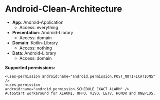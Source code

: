 
# Android-Clean-Architecture

-  **App**: Android-Application
    - Access: everything
- **Presentation**: Android-Library
    - Access: domain
- **Domain**: Kotlin-Library
    - Access: nothing
- **Data**: Android-Library
    - Access: domain

**Supported permissions:** 

    <uses-permission android:name="android.permission.POST_NOTIFICATIONS" />  
    <uses-permission android:name="android.permission.SCHEDULE_EXACT_ALARM" />
    AutoStart workaround for XIAOMI, OPPO, VIVO, LETV, HONOR and ONEPLUS.
